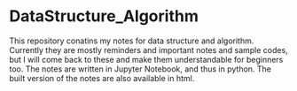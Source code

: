 # DataStructure_Algorithm
This repository conatins my notes for data structure and algorithm.
Currently they are mostly reminders and important notes and sample codes, but I will come back to these and make them understandable for beginners too.
The notes are written in Jupyter Notebook, and thus in python.
The built version of the notes are also available in html.
